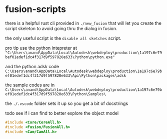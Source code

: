# fusion-scripts 

there is a helpful rust cli provided in `./new_fusion` that will let you create the script skeleton to avoid going thru the dialog in fusion.


the only useful script is the `disable all sketches` script.

pro tip use the python intepreter at 
`"C:\Users\anand\AppData\Local\Autodesk\webdeploy\production\1a197c6e79bef01edef1dc4f317d9f597820e633\Python\python.exe"`

and the python adsk code `C:\Users\anand\AppData\Local\Autodesk\webdeploy\production\1a197c6e79bef01edef1dc4f317d9f597820e633\Api\Python\packages\adsk`

the sample codes are in 
`C:\Users\anand\AppData\Local\Autodesk\webdeploy\production\1a197c6e79bef01edef1dc4f317d9f597820e633\Python\Samples\`

the `./.vscode` folder sets it up so you get a bit of docstrings 

todo see if i can find to better explore the object model 

```C++
#include <Core/CoreAll.h>
#include <Fusion/FusionAll.h>
#include <Cam/CamAll.h>
```